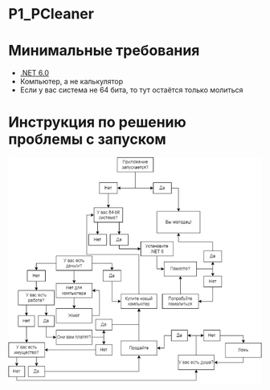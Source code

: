 # P1_PCleaner
# Минимальные требования
* [.NET 6.0](https://dotnet.microsoft.com/en-us/download/dotnet?cid=getdotnetcore)
* Компьютер, а не калькулятор
* Если у вас система не 64 бита, то тут остаётся только молиться
# Инструкция по решению проблемы с запуском
![help](/img/help.jpg)
